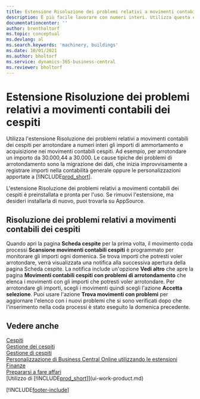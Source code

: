 ```yaml
---
title: Estensione Risoluzione dei problemi relativi a movimenti contabili dei cespiti
description: È più facile lavorare con numeri interi. Utilizza questa estensione per arrotondare gli importi dei cespiti nella contabilità dei cespiti.
documentationcenter: ''
author: brentholtorf
ms.topic: conceptual
ms.devlang: al
ms.search.keywords: 'machinery, buildings'
ms.date: 10/01/2021
ms.author: bholtorf
ms.service: dynamics-365-business-central
ms.reviewer: bholtorf
---
```

# Estensione Risoluzione dei problemi relativi a movimenti contabili dei cespiti
Utilizza l'estensione Risoluzione dei problemi relativi a movimenti contabili dei cespiti per arrotondare a numeri interi gli importi di ammortamento e acquisizione nei movimenti contabili cespiti. Ad esempio, per arrotondare un importo da 30.000,44 a 30.000. Le cause tipiche dei problemi di arrotondamento sono la migrazione dei dati, che inizia improvvisamente a registrare importi nella contabilità generale oppure le personalizzazioni apportate a [!INCLUDE[prod_short](includes/prod_short.md)].

L'estensione Risoluzione dei problemi relativi a movimenti contabili dei cespiti è preinstallata e pronta per l'uso. Se rimuovi l'estensione, ma desideri installarla di nuovo, puoi trovarla su AppSource.

## Risoluzione dei problemi relativi a movimenti contabili dei cespiti
Quando apri la pagina **Scheda cespite** per la prima volta, il movimento coda processi **Scansione movimenti contabili cespiti** è programmato per monitorare gli importi ogni domenica. Se trova importi che potresti voler arrotondare, verrà visualizzata una notifica alla successiva apertura della pagina Scheda cespite. La notifica include un'opzione **Vedi altro** che apre la pagina **Movimenti contabili cespiti con problemi di arrotondamento** che elenca i movimenti con gli importi che potresti voler arrotondare. Per arrotondare gli importi, scegli i movimenti quindi scegli l'azione  **Accetta selezione**. Puoi usare l'azione **Trova movimenti con problemi** per aggiornare l'elenco con i nuovi problemi che si sono verificati dopo che l'inserimento nella coda processi è stato eseguito la domenica precedente.

## Vedere anche
[Cespiti](fa-manage.md)  
[Gestione dei cespiti](fa-manage.md)  
[Gestione di cespiti](fa-how-maintain.md)  
[Personalizzazione di Business Central Online utilizzando le estensioni](ui-extensions.md)  
[Finanze](finance.md)  
[Prepararsi a fare affari](ui-get-ready-business.md)  
[Utilizzo di [!INCLUDE[prod_short](includes/prod_short.md)]](ui-work-product.md)  


[!INCLUDE[footer-include](includes/footer-banner.md)]



